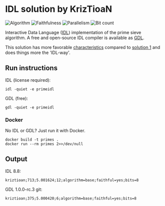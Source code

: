 # IDL solution by KrizTioaN

![Algorithm](https://img.shields.io/badge/Algorithm-base-green)
![Faithfulness](https://img.shields.io/badge/Faithful-yes-green)
![Parallelism](https://img.shields.io/badge/Parallel-yes-green)
![Bit count](https://img.shields.io/badge/Bits-8-yellowgreen)

Interactive Data Language ([IDL](https://www.l3harrisgeospatial.com/Software-Technology/IDL)) implementation of the prime sieve algorithm. A free and open-source IDL compiler is available as [GDL](https://gnudatalanguage.github.io/index.html).

This solution has more favorable [characteristics](https://github.com/PlummersSoftwareLLC/Primes/blob/drag-race/CONTRIBUTING.md#characteristics) compared to [solution 1](https://github.com/PlummersSoftwareLLC/Primes/tree/drag-race/PrimeIDL/solution_1) and does things more the 'IDL-way'.

## Run instructions

IDL (license required):

```shell
idl -quiet -e primeidl
```

GDL (free):

```shell
gdl -quiet -e primeidl
```

### Docker

No IDL or GDL? Just run it with Docker.

```shell
docker build -t primes .
docker run --rm primes 2>>/dev/null
```

## Output

IDL 8.8:

```shell
kriztioan;713;5.001624;12;algorithm=base;faithful=yes;bits=8
```

GDL 1.0.0-rc.3 git:

```shell
kriztioan;375;5.000420;6;algorithm=base;faithful=yes;bits=8
```
